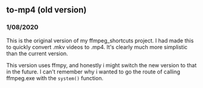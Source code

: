 ## to-mp4 (old version)
### 1/08/2020

This is the original version of my ffmpeg_shortcuts project. I had made this to quickly convert .mkv videos to .mp4. It's clearly much more simplistic than the current version. 

This version uses ffmpy, and honestly i might switch the new version to that in the future. I can't remember why i wanted to go the route of calling ffmpeg.exe with the `system()` function.